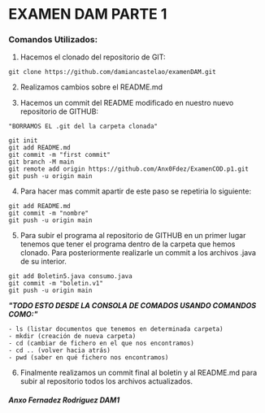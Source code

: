 # EXAMEN DAM PARTE 1

### Comandos Utilizados:

1. Hacemos el clonado del repositorio de GIT:
~~~
git clone https://github.com/damiancastelao/examenDAM.git
~~~

2. Realizamos cambios sobre el README.md

3. Hacemos un commit del README modificado en nuestro nuevo repositorio de GITHUB:
~~~
"BORRAMOS EL .git del la carpeta clonada"

git init
git add README.md
git commit -m "first commit"
git branch -M main
git remote add origin https://github.com/Anx0Fdez/ExamenCOD.p1.git
git push -u origin main
~~~

4. Para hacer mas commit apartir de este paso se repetiria lo siguiente:
~~~
git add README.md
git commit -m "nombre"
git push -u origin main
~~~

5. Para subir el programa al repositorio de GITHUB en un primer lugar tenemos que tener el programa dentro de la carpeta que hemos clonado. Para posteriormente realizarle un commit a los archivos .java de su interior.
~~~
git add Boletin5.java consumo.java
git commit -m "boletin.v1"
git push -u origin main
~~~
 ***"TODO ESTO DESDE LA CONSOLA DE COMADOS USANDO COMANDOS COMO:"***
 ~~~
- ls (listar documentos que tenemos en determinada carpeta)
- mkdir (creación de nueva carpeta)
- cd (cambiar de fichero en el que nos encontramos)
- cd .. (volver hacia atrás)
- pwd (saber en qué fichero nos encontramos)
 ~~~

6. Finalmente realizamos un commit final al boletin y al README.md para subir al repositorio todos los archivos actualizados.

#### ***Anxo Fernadez Rodriguez DAM1***